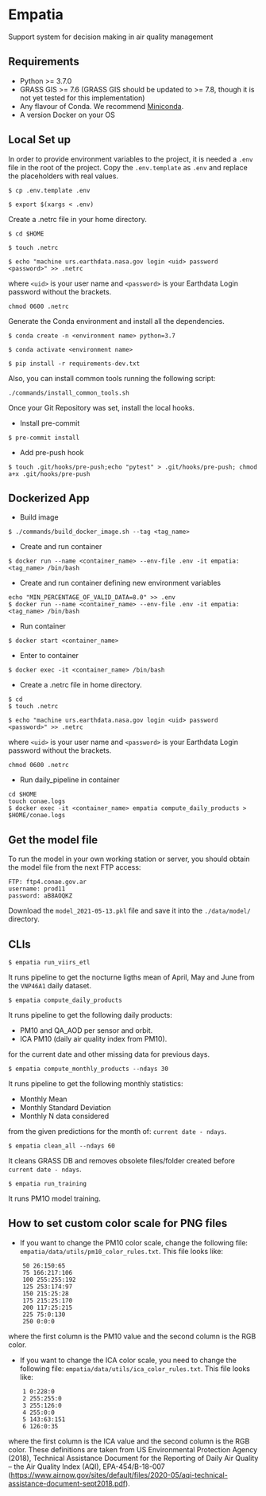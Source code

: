 # Empatia
Support system for decision making in air quality management

## Requirements
 - Python >= 3.7.0
 - GRASS GIS >= 7.6 (GRASS GIS should be updated to >= 7.8, though it is not yet tested for this implementation)
 - Any flavour of Conda. We recommend [Miniconda](https://docs.conda.io/en/latest/miniconda.html).
 - A version Docker on your OS


## Local Set up

In order to provide environment variables to the project, it is needed a `.env` file in the root of the project.
Copy the `.env.template` as `.env` and replace the placeholders with real values.

```
$ cp .env.template .env
```

```
$ export $(xargs < .env)
```

Create a .netrc file in your home directory.
```
$ cd $HOME
```

```
$ touch .netrc
```

```
$ echo "machine urs.earthdata.nasa.gov login <uid> password <password>" >> .netrc
```
where `<uid>` is your user name and `<password>` is your Earthdata Login password without the brackets.

```
chmod 0600 .netrc 
```

Generate the Conda environment and install all the dependencies.
```
$ conda create -n <environment name> python=3.7
```

```
$ conda activate <environment name>
```

```
$ pip install -r requirements-dev.txt
```

Also, you can install common tools running the following script:
```
./commands/install_common_tools.sh
```

Once your Git Repository was set, install the local hooks.
- Install pre-commit
```
$ pre-commit install
```

- Add pre-push hook
```
$ touch .git/hooks/pre-push;echo "pytest" > .git/hooks/pre-push; chmod a+x .git/hooks/pre-push
```

## Dockerized App

- Build image
```
$ ./commands/build_docker_image.sh --tag <tag_name>
```

- Create and run container
```
$ docker run --name <container_name> --env-file .env -it empatia:<tag_name> /bin/bash
```

- Create and run container defining new environment variables
```
echo "MIN_PERCENTAGE_OF_VALID_DATA=8.0" >> .env
$ docker run --name <container_name> --env-file .env -it empatia:<tag_name> /bin/bash
```

- Run container
```
$ docker start <container_name>
```

- Enter to container
```
$ docker exec -it <container_name> /bin/bash
```

 - Create a .netrc file in home directory.
```
$ cd
$ touch .netrc
```

```
$ echo "machine urs.earthdata.nasa.gov login <uid> password <password>" >> .netrc
```
where `<uid>` is your user name and `<password>` is your Earthdata Login password without the brackets.

```
chmod 0600 .netrc

```

- Run daily_pipeline in container
```
cd $HOME
touch conae.logs
$ docker exec -it <container_name> empatia compute_daily_products > $HOME/conae.logs
```



## Get the model file

To run the model in your own working station or server, you should obtain the model file from the next FTP access:

```
FTP: ftp4.conae.gov.ar
username: prod11
password: aB8AOQKZ
```

Download the `model_2021-05-13.pkl` file and save it into the `./data/model/` directory.


## CLIs

```
$ empatia run_viirs_etl
```

It runs pipeline to get the nocturne ligths mean of April, May and June from the `VNP46A1` daily dataset.

```
$ empatia compute_daily_products
```

It runs pipeline to get  the following daily products:
* PM10 and QA_AOD per sensor and orbit.
* ICA PM10 (daily air quality index from PM10).

for the current date and other missing data for previous days.

```
$ empatia compute_monthly_products --ndays 30
```

It runs pipeline to get the following monthly statistics:
* Monthly Mean
* Monthly Standard Deviation
* Monthly N data considered

from the given predictions for the month of: `current date - ndays`.

```
$ empatia clean_all --ndays 60
```

It cleans GRASS DB and removes obsolete files/folder created before `current date - ndays`.

```
$ empatia run_training
```

It runs PM1O model training.


## How to set custom color scale for PNG files

* If you want to change the PM10 color scale, change the following file: `empatia/data/utils/pm10_color_rules.txt`.
This file looks like:
```
    50 26:150:65
    75 166:217:106
    100 255:255:192
    125 253:174:97
    150 215:25:28
    175 215:25:170
    200 117:25:215
    225 75:0:130
    250 0:0:0
```
where the first column is the PM10 value and the second column is the RGB color.


* If you want to change the ICA color scale, you need to change the following file: `empatia/data/utils/ica_color_rules.txt`.
This file looks like:
```
    1 0:228:0
    2 255:255:0
    3 255:126:0
    4 255:0:0
    5 143:63:151
    6 126:0:35
```
where the first column is the ICA value and the second column is the RGB color. These definitions are taken from US Environmental Protection Agency (2018), Technical Assistance Document for the Reporting of Daily Air Quality – the Air Quality Index (AQI), EPA-454/B-18-007 (https://www.airnow.gov/sites/default/files/2020-05/aqi-technical-assistance-document-sept2018.pdf).
